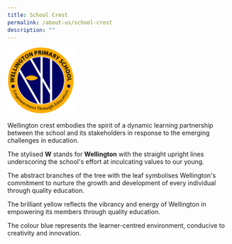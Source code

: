 ```yaml
---
title: School Crest
permalink: /about-us/school-crest
description: ""
---
```

<img src="/images/WTPS%20121015.jpg" 
     style="width:30%">

Wellington crest embodies the spirit of a dynamic learning partnership between the school and its stakeholders in response to the emerging challenges in education.  

The stylised **W** stands for **Wellington** with the straight upright lines underscoring the school's effort at inculcating values to our young.

The abstract branches of the tree with the leaf symbolises Wellington's commitment to nurture the growth and development of every individual through quality education.

The brilliant yellow reflects the vibrancy and energy of Wellington in empowering its members through quality education.

The colour blue represents the learner-centred environment, conducive to creativity and innovation.